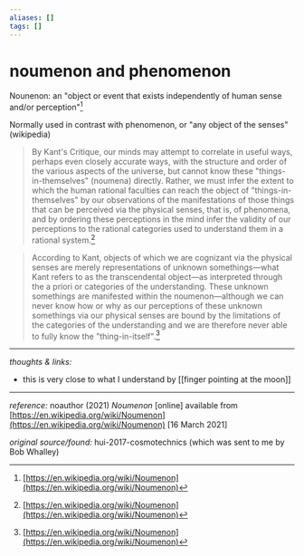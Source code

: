 ```yaml
---
aliases: []
tags: []
---
```


# noumenon and phenomenon

Nounenon: an "object or event that exists independently of human sense and/or perception"[^1]

[^1]: [https://en.wikipedia.org/wiki/Noumenon](https://en.wikipedia.org/wiki/Noumenon)

Normally used in contrast with phenomenon, or "any object of the senses" (wikipedia)

>By Kant's Critique, our minds may attempt to correlate in useful ways, perhaps even closely accurate ways, with the structure and order of the various aspects of the universe, but cannot know these "things-in-themselves" (noumena) directly. Rather, we must infer the extent to which the human rational faculties can reach the object of "things-in-themselves" by our observations of the manifestations of those things that can be perceived via the physical senses, that is, of phenomena, and by ordering these perceptions in the mind infer the validity of our perceptions to the rational categories used to understand them in a rational system.[^2]

[^2]: [https://en.wikipedia.org/wiki/Noumenon](https://en.wikipedia.org/wiki/Noumenon)

>According to Kant, objects of which we are cognizant via the physical senses are merely representations of unknown somethings—what Kant refers to as the transcendental object—as interpreted through the a priori or categories of the understanding. These unknown somethings are manifested within the noumenon—although we can never know how or why as our perceptions of these unknown somethings via our physical senses are bound by the limitations of the categories of the understanding and we are therefore never able to fully know the "thing-in-itself".[^3]

[^3]: [https://en.wikipedia.org/wiki/Noumenon](https://en.wikipedia.org/wiki/Noumenon)



---

_thoughts & links:_

- this is very close to what I understand by [[finger pointing at the moon]]


---

_reference:_ noauthor (2021) _Noumenon_ \[online\] available from [https://en.wikipedia.org/wiki/Noumenon](https://en.wikipedia.org/wiki/Noumenon) \[16 March 2021\]

_original source/found:_ hui-2017-cosmotechnics (which was sent to me by Bob Whalley)